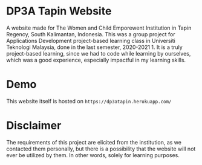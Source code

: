 # DP3A Tapin Website

A website made for The Women and Child Emporewent Institution in Tapin Regency, South Kalimantan, Indonesia. This was a group project for Applications Development project-based learning class in Universiti Teknologi Malaysia, done in the last semester, 2020-2021 1. It is a truly project-based learning, since we had to code while learning by ourselves, which was a good experience, especially impactful in my learning skills.

# Demo

This website itself is hosted on ```https://dp3atapin.herokuapp.com/```

# Disclaimer

The requirements of this project are elicited from the institution, as we contacted them personally, but there is a possibility that the website will not ever be utilized by them. In other words, solely for learning purposes.